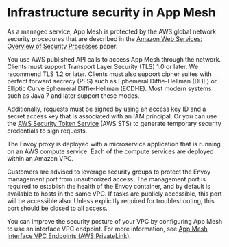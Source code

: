 # Infrastructure security in App Mesh<a name="infrastructure-security"></a>

As a managed service, App Mesh is protected by the AWS global network security procedures that are described in the [Amazon Web Services: Overview of Security Processes](https://d0.awsstatic.com/whitepapers/Security/AWS_Security_Whitepaper.pdf) paper\.

You use AWS published API calls to access App Mesh through the network\. Clients must support Transport Layer Security \(TLS\) 1\.0 or later\. We recommend TLS 1\.2 or later\. Clients must also support cipher suites with perfect forward secrecy \(PFS\) such as Ephemeral Diffie\-Hellman \(DHE\) or Elliptic Curve Ephemeral Diffie\-Hellman \(ECDHE\)\. Most modern systems such as Java 7 and later support these modes\.

Additionally, requests must be signed by using an access key ID and a secret access key that is associated with an IAM principal\. Or you can use the [AWS Security Token Service](https://docs.aws.amazon.com/STS/latest/APIReference/Welcome.html) \(AWS STS\) to generate temporary security credentials to sign requests\.

The Envoy proxy is deployed with a microservice application that is running on an AWS compute service\. Each of the compute services are deployed within an Amazon VPC\.

Customers are advised to leverage security groups to protect the Envoy management port from unauthorized access\. The management port is required to establish the health of the Envoy container, and by default is available to hosts in the same VPC\. If tasks are publicly accessible, this port will be accessible also\. Unless explicitly required for troubleshooting, this port should be closed to all access\.

You can improve the security posture of your VPC by configuring App Mesh to use an interface VPC endpoint\. For more information, see [App Mesh Interface VPC Endpoints \(AWS PrivateLink\)](vpc-endpoints.md)\.
